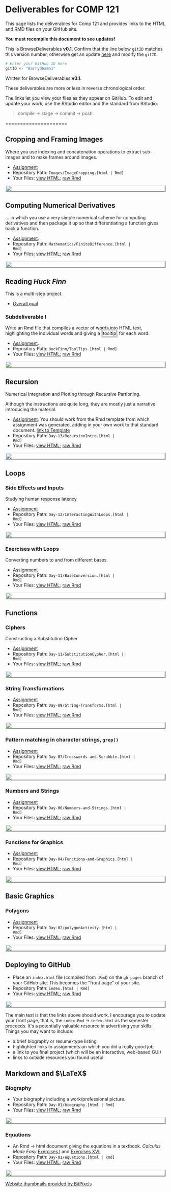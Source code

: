# Deliverables for COMP 121

This page lists the deliverables for Comp 121 and provides links to the HTML and RMD files on your GitHub site. 

**You must recompile this document to see updates!**

This is BrowseDeliverables **v0.1**.  Confirm that the line below `gitID` matches this version number, otherwise get an update [here](http://dtkaplan.github.io/ScientificComputing/Assignments/BrowseDeliverables.Rmd) and modify the `gitID`.


```r
# Enter your GitHub ID here
gitID <- "BarryObama1"
```



<style>
IMG.thumbpage {
    display: block;
    margin-left: auto;
    margin-right: auto;
    border-style: outset
    }
span.border {
border: thick solid #CCCCCC;
}
</style>
</style>

Written for BrowseDeliverables **v0.1**.


These deliverables are more or less in reverse chronological order.

The links let you view your files as they appear on GitHub.  To edit and update your work, use the RStudio editor and the standard from RStudio: 
> compile -> stage -> commit -> push.

=====================

## Cropping and Framing Images

Where you use indexing and concatenation operations to extract sub-images and to make frames around images.
* [Assignment](http://dtkaplan.github.io/ScientificComputing/Assignments/ImageCropping.html)
* Repository Path: <code>Images/ImageCropping.[html | Rmd]</code>
* Your Files: [view HTML](http://BarryObama1.github.io/CS121-Work/Images/ImageCropping.html); [raw Rmd](http://BarryObama1.github.io/CS121-Work/Images/ImageCropping.Rmd) 

<a href='http://BarryObama1.github.io/CS121-Work/Images/ImageCropping.html'><img class='thumbpage' src='http://img.bitpixels.com/getthumbnail?code=75555&url=BarryObama1.github.io/CS121-Work/Images/ImageCropping.html&size=200'></a>

## Computing Numerical Derivatives

... in which you use a very simple numerical scheme for computing derivatives and then package it up so that differentiating a function gives back a function.

* [Assignment](http://dtkaplan.github.io/ScientificComputing/Assignments/FiniteDifferenceDifferentiation.html).  
* Repository Path: <code>Mathematics/FiniteDifference.[html | Rmd]</code>
* Your Files: [view HTML](http://BarryObama1.github.io/CS121-Work/Mathematics/FiniteDifference.html); [raw Rmd](http://BarryObama1.github.io/CS121-Work/Mathematics/FiniteDifference.Rmd) 

<a href='http://BarryObama1.github.io/CS121-Work/Mathematics/FiniteDifference.html'><img class='thumbpage' src='http://img.bitpixels.com/getthumbnail?code=75555&url=BarryObama1.github.io/CS121-Work/Mathematics/FiniteDifference.html&size=200'></a>


## Reading *Huck Finn*

This is a multi-step project.

* [Overall goal](InteractiveHuckFinn.html)

### Subdeliverable I

Write an Rmd file that compiles a vector of words into HTML text, highlighting the individual words and giving a <span class="border" title="like this tooltip">tooltip</span> for each word.

* [Assignment](http://dtkaplan.github.io/ScientificComputing/Assignments/ToolTips.html).  
* Repository Path: <code>HuckFinn/ToolTips.[html | Rmd]</code>
* Your Files: [view HTML](http://BarryObama1.github.io/CS121-Work/HuckFinn/ToolTips.html); [raw Rmd](http://BarryObama1.github.io/CS121-Work/HuckFinn/ToolTips.Rmd) 

<a href='http://BarryObama1.github.io/CS121-Work/HuckFinn/ToolTips.html'><img class='thumbpage' src='http://img.bitpixels.com/getthumbnail?code=75555&url=BarryObama1.github.io/CS121-Work/HuckFinn/ToolTips.html&size=200'></a>


## Recursion

Numerical Integration and Plotting through Recursive Partioning.

Although the instructions are quite long, they are mostly just a narrative introducing the material.  

* [Assignment](http://dtkaplan.github.io/ScientificComputing/Assignments/RecursionIntro.html).  You should work from the Rmd template from which assignment was generated, adding in your own work to that standard document. [link to Template](http://dtkaplan.github.io/ScientificComputing/Assignments/RecursionIntro.Rmd)    
* Repository Path: <code>Day-13/RecursionIntro.[html | Rmd]</code>
* Your Files: [view HTML](http://BarryObama1.github.io/CS121-Work/Day-13/RecursionIntro.html); [raw Rmd](http://BarryObama1.github.io/CS121-Work/Day-13/RecursionIntro.Rmd) 

<a href='http://BarryObama1.github.io/CS121-Work/Day-13/RecursionIntro.html'><img class='thumbpage' src='http://img.bitpixels.com/getthumbnail?code=75555&url=BarryObama1.github.io/CS121-Work/Day-13/RecursionIntro.html&size=200'></a>


## Loops

### Side Effects and Inputs

Studying human response latency
* [Assignment](http://dtkaplan.github.io/ScientificComputing/Assignments/InteractingWithLoops.html)
* Repository Path: <code>Day-12/InteractingWithLoops.[html | Rmd]</code>
* Your Files: [view HTML](http://BarryObama1.github.io/CS121-Work/Day-12/InteractingWithLoops.html); [raw Rmd](http://BarryObama1.github.io/CS121-Work/Day-12/InteractingWithLoops.Rmd) 

<a href='http://BarryObama1.github.io/CS121-Work/Day-12/InteractingWithLoops.html'><img class='thumbpage' src='http://img.bitpixels.com/getthumbnail?code=75555&url=BarryObama1.github.io/CS121-Work/Day-12/InteractingWithLoops.html&size=200'></a>

### Exercises with Loops

Converting numbers to and from different bases.
* [Assignment](http://dtkaplan.github.io/ScientificComputing/Assignments/BaseConversion.html)
* Repository Path: <code>Day-11/BaseConversion.[html | Rmd]</code>
* Your Files: [view HTML](http://BarryObama1.github.io/CS121-Work/Day-11/BaseConversion.html); [raw Rmd](http://BarryObama1.github.io/CS121-Work/Day-11/BaseConversion.Rmd) 

<a href='http://BarryObama1.github.io/CS121-Work/Day-11/BaseConversion.html'><img class='thumbpage' src='http://img.bitpixels.com/getthumbnail?code=75555&url=BarryObama1.github.io/CS121-Work/Day-11/BaseConversion.html&size=200'></a>

## Functions

### Ciphers

Constructing a Substitution Cipher
* [Assignment](http://dtkaplan.github.io/ScientificComputing/Assignments/SubstitutionCypher.html)
* Repository Path: <code>Day-11/SubstitutionCypher.[html | Rmd]</code>
* Your Files: [view HTML](http://BarryObama1.github.io/CS121-Work/Day-11/SubstitutionCypher.html); [raw Rmd](http://BarryObama1.github.io/CS121-Work/Day-11/SubstitutionCypher.Rmd) 

<a href='http://BarryObama1.github.io/CS121-Work/Day-11/SubstitutionCypher.html'><img class='thumbpage' src='http://img.bitpixels.com/getthumbnail?code=75555&url=BarryObama1.github.io/CS121-Work/Day-11/SubstitutionCypher.html&size=200'></a>


### String Transformations
* [Assignment](http://dtkaplan.github.io/ScientificComputing/Assignments/stringTransforms.html)
* Repository Path: <code>Day-09/String-Transforms.[html | Rmd]</code>
* Your Files: [view HTML](http://BarryObama1.github.io/CS121-Work/Day-09/String-Transforms.html); [raw Rmd](http://BarryObama1.github.io/CS121-Work/Day-09/String-Transforms.Rmd) 

<a href='http://BarryObama1.github.io/CS121-Work/Day-09/String-Transforms.html'><img class='thumbpage' src='http://img.bitpixels.com/getthumbnail?code=75555&url=BarryObama1.github.io/CS121-Work/Day-09/String-Transforms.html&size=200'></a>

### Pattern matching in character strings, `grep()`

* [Assignment](http://dtkaplan.github.io/ScientificComputing/Assignments/Crosswords-and-Scrabble.html)
* Repository Path: <code>Day-07/Crosswords-and-Scrabble.[html | Rmd]</code>
* Your Files: [view HTML](http://BarryObama1.github.io/CS121-Work/Day-07/Crosswords-and-Scrabble.html); [raw Rmd](http://BarryObama1.github.io/CS121-Work/Day-07/Crosswords-and-Scrabble.Rmd) 

<a href='http://BarryObama1.github.io/CS121-Work/Day-07/Crosswords-and-Scrabble.html'><img class='thumbpage' src='http://img.bitpixels.com/getthumbnail?code=75555&url=BarryObama1.github.io/CS121-Work/Day-07/Crosswords-and-Scrabble.html&size=200'></a>

### Numbers and Strings

* [Assignment](http://dtkaplan.github.io/ScientificComputing/Assignments/Numbers-and-Strings.html)
* Repository Path: <code>Day-06/Numbers-and-Strings.[html | Rmd]</code>
* Your Files: [view HTML](http://BarryObama1.github.io/CS121-Work/Day-06/Numbers-and-Strings.html); [raw Rmd](http://BarryObama1.github.io/CS121-Work/Day-06/Numbers-and-Strings.Rmd) 

<a href='http://BarryObama1.github.io/CS121-Work/Day-06/Numbers-and-Strings.html'><img class='thumbpage' src='http://img.bitpixels.com/getthumbnail?code=75555&url=BarryObama1.github.io/CS121-Work/Day-06/Numbers-and-Strings.html&size=200'></a>

### Functions for Graphics

* [Assignment](http://dtkaplan.github.io/ScientificComputing/Assignments/Functions-and-Graphics.html)
* Repository Path: <code>Day-04/Functions-and-Graphics.[html | Rmd]</code>
* Your Files: [view HTML](http://BarryObama1.github.io/CS121-Work/Day-04/Functions-and-Graphics.html); [raw Rmd](http://BarryObama1.github.io/CS121-Work/Day-04/Functions-and-Graphics.Rmd) 

<a href='http://BarryObama1.github.io/CS121-Work/Day-04/Functions-and-Graphics.html'><img class='thumbpage' src='http://img.bitpixels.com/getthumbnail?code=75555&url=BarryObama1.github.io/CS121-Work/Day-04/Functions-and-Graphics.html&size=200'></a>

## Basic Graphics

### Polygons

* [Assignment](http://dtkaplan.github.io/ScientificComputing/Syllabus/Daily/Day-03/polygonActivity.html)
* Repository Path: <code>Day-02/polygonActivity.[html | Rmd]</code>
* Your Files: [view HTML](http://BarryObama1.github.io/CS121-Work/Day-02/polygonActivity.html); [raw Rmd](http://BarryObama1.github.io/CS121-Work/Day-02/polygonActivity.Rmd) 

<a href='http://BarryObama1.github.io/CS121-Work/Day-02/polygonActivity.html'><img class='thumbpage' src='http://img.bitpixels.com/getthumbnail?code=75555&url=BarryObama1.github.io/CS121-Work/Day-02/polygonActivity.html&size=200'></a>


## Deploying to GitHub

* Place an `index.html` file (compiled from `.Rmd`) on the `gh-pages` branch of your GitHub site.  This becomes the "front page" of your site.
* Repository Path: <code>index.[html | Rmd]</code>
* Your Files: [view HTML](http://BarryObama1.github.io/CS121-Work/index.html); [raw Rmd](http://BarryObama1.github.io/CS121-Work/index.Rmd) 

<a href='http://BarryObama1.github.io/CS121-Work/index.html'><img class='thumbpage' src='http://img.bitpixels.com/getthumbnail?code=75555&url=BarryObama1.github.io/CS121-Work/index.html&size=200'></a>

The main test is that the links above should work.
I encourage you to update your front page, that is, the `index.Rmd` -> `index.html` as the semester proceeds.  It's a potentially valuable resource in advertising your skills.  Things you may want to include:
* a brief biography or resume-type listing
* highlighted links to assignments on which you did a really good job.
* a link to you final project (which will be an interactive, web-based GUI)
* links to outside resources you found useful



## Markdown and $\LaTeX$

### Biography 

* Your biography including a work/professional picture.
* Repository Path: <code>Day-01/biography.[html | Rmd]</code>
* Your Files: [view HTML](http://BarryObama1.github.io/CS121-Work/Day-01/biography.html); [raw Rmd](http://BarryObama1.github.io/CS121-Work/Day-01/biography.Rmd) 

<a href='http://BarryObama1.github.io/CS121-Work/Day-01/biography.html'><img class='thumbpage' src='http://img.bitpixels.com/getthumbnail?code=75555&url=BarryObama1.github.io/CS121-Work/Day-01/biography.html&size=200'></a>

### Equations

* An Rmd -> html document giving the equations in a textbook.
*Calculus Made Easy* [Exercises I](https://play.google.com/books/reader?id=BrhBAAAAYAAJ&printsec=frontcover&output=reader&authuser=0&hl=en&pg=GBS.PA25) and [Exercises XVII](https://play.google.com/books/reader?id=BrhBAAAAYAAJ&printsec=frontcover&output=reader&authuser=0&hl=en&pg=GBS.PA205)
* Repository Path: <code>Day-01/equations.[html | Rmd]</code>
* Your Files: [view HTML](http://BarryObama1.github.io/CS121-Work/Day-01/equations.html); [raw Rmd](http://BarryObama1.github.io/CS121-Work/Day-01/equations.Rmd) 

<a href='http://BarryObama1.github.io/CS121-Work/Day-01/equations.html'><img class='thumbpage' src='http://img.bitpixels.com/getthumbnail?code=75555&url=BarryObama1.github.io/CS121-Work/Day-01/equations.html&size=200'></a>


<a href='http://www.bitpixels.com/'>Website thumbnails provided by BitPixels</a>
